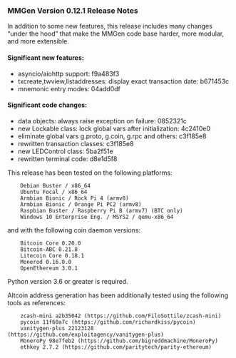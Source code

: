 ### MMGen Version 0.12.1 Release Notes

In addition to some new features, this release includes many changes “under the
hood” that make the MMGen code base harder, more modular, and more extensible.

#### Significant new features:

 - asyncio/aiohttp support: f9a483f3
 - txcreate,twview,listaddresses: display exact transaction date: b671453c
 - mnemonic entry modes: 04add0df

#### Significant code changes:

 - data objects: always raise exception on failure: 0852321c
 - new Lockable class: lock global vars after initialization: 4c2410e0
 - eliminate global vars g.proto, g.coin, g.rpc and others: c3f185e8
 - rewritten transaction classes: c3f185e8
 - new LEDControl class: 5ba2f51e
 - rewritten terminal code: d8e1d5f8

This release has been tested on the following platforms:

        Debian Buster / x86_64
        Ubuntu Focal / x86_64
        Armbian Bionic / Rock Pi 4 (armv8)
        Armbian Bionic / Orange Pi PC2 (armv8)
        Raspbian Buster / Raspberry Pi B (armv7) (BTC only)
        Windows 10 Enterprise Eng. / MSYS2 / qemu-x86_64

and with the following coin daemon versions:

        Bitcoin Core 0.20.0
        Bitcoin-ABC 0.21.8
        Litecoin Core 0.18.1
        Monerod 0.16.0.0
        OpenEthereum 3.0.1

Python version 3.6 or greater is required.

Altcoin address generation has been additionally tested using the following
tools as references:

        zcash-mini a2b35042 (https://github.com/FiloSottile/zcash-mini)
        pycoin 11f60a7c (https://github.com/richardkiss/pycoin)
        vanitygen-plus 22123128 (https://github.com/exploitagency/vanitygen-plus)
        MoneroPy 98e7feb2 (https://github.com/bigreddmachine/MoneroPy)
        ethkey 2.7.2 (https://github.com/paritytech/parity-ethereum)
